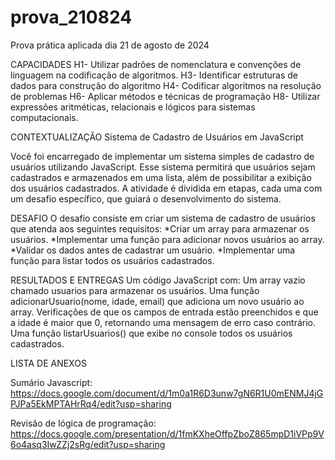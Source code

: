 # prova_210824
Prova prática aplicada dia 21 de agosto de 2024

CAPACIDADES
H1- Utilizar padrões de nomenclatura e convenções de linguagem na codificação de algoritmos.
H3- Identificar estruturas de dados para construção do algoritmo
H4- Codificar algoritmos na resolução de problemas
H6- Aplicar métodos e técnicas de programação
H8- Utilizar expressões aritméticas, relacionais e lógicos para sistemas computacionais.


CONTEXTUALIZAÇÃO
Sistema de Cadastro de Usuários em JavaScript

Você foi encarregado de implementar um sistema simples de cadastro de usuários utilizando JavaScript. Esse sistema permitirá que usuários sejam cadastrados e armazenados em uma lista, além de possibilitar a exibição dos usuários cadastrados. A atividade é dividida em etapas, cada uma com um desafio específico, que guiará o desenvolvimento do sistema.


DESAFIO
O desafio consiste em criar um sistema de cadastro de usuários que atenda aos seguintes requisitos:
  *Criar um array para armazenar os usuários.
  *Implementar uma função para adicionar novos usuários ao array.
  *Validar os dados antes de cadastrar um usuário.
  *Implementar uma função para listar todos os usuários cadastrados.


RESULTADOS E ENTREGAS
Um código JavaScript com:
Um array vazio chamado usuarios para armazenar os usuários.
Uma função adicionarUsuario(nome, idade, email) que adiciona um novo usuário ao array.
Verificações de que os campos de entrada estão preenchidos e que a idade é maior que 0, retornando uma mensagem de erro caso contrário.
Uma função listarUsuarios() que exibe no console todos os usuários cadastrados.


LISTA DE ANEXOS

Sumário Javascript: https://docs.google.com/document/d/1m0a1R6D3unw7gN6R1U0mENMJ4jGPJPa5EkMPTAHrRq4/edit?usp=sharing

Revisão de lógica de programação: https://docs.google.com/presentation/d/1fmKXheOffpZboZ865mpD1iVPp9V6o4asq3IwZZj2sRg/edit?usp=sharing

